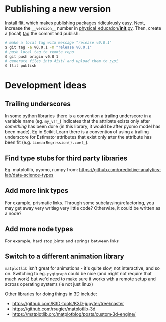 # Publishing a new version
Install [flit](https://flit.readthedocs.io/en/latest/), which makes publishing packages ridiculously easy. Next, increase the `__version__` number in [physical_education/__init__.py](physical_education/__init__.py). Then, create a (local) [tag](https://git-scm.com/book/en/v2/Git-Basics-Tagging) the commit and publish:

```bash
# make a local tag with message "release v0.0.1"
$ git tag -a v0.0.1 -m "release v0.0.1"
# push local tag to remote repo
$ git push origin v0.0.1
# generate files into dist/ and upload them to pypi
$ flit publish
```

# Development ideas
## Trailing underscores
In some python libraries, there is a convention a trailing underscore in a variable name (eg. `my_var_`) indicates that the attribute exists only after _something_ has been done (in this library, it would be after pyomo model has been made). Eg in Scikit-Learn there is a convention of using a trailing underscore for Estimator attributes that exist only after the attribute has been fit (e.g. `LinearRegression().coef_`).

## Find type stubs for third party libraries
Eg. matplotlib, pyomo, numpy from:
   https://github.com/predictive-analytics-lab/data-science-types

## Add more link types
For example, prismatic links. Through some subclassing/refactoring, you may get away very writing very little code? Otherwise, it could be written as a node?

## Add more node types
For example, hard stop joints and springs between links

## Switch to a different animation library
`matplotlib` isn't great for animations - it's quite slow, not interactive, and so on. Switching to eg. `pyqtgraph` could be nice (and might not require that much work) but we'd need to make sure it works with a remote setup and across operating systems (ie not just linux)

Other libraries for doing things in 3D include:
   * https://github.com/K3D-tools/K3D-jupyter/tree/master
   * https://github.com/rougier/matplotlib-3d
   * https://matplotlib.org/matplotblog/posts/custom-3d-engine/
